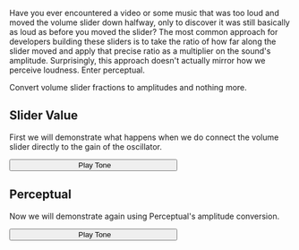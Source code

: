 Have you ever encountered a video or some music that was too loud and moved the volume slider down halfway, only to discover it was still basically as loud as before you moved the slider? The most common approach for developers building these sliders is to take the ratio of how far along the slider moved and apply that precise ratio as a multiplier on the sound's amplitude. Surprisingly, this approach doesn't actually mirror how we perceive loudness. Enter perceptual.

Convert volume slider fractions to amplitudes and nothing more.

## Slider Value
  First we will demonstrate what happens when we do connect the volume slider directly to the gain of the oscillator.

  <button style="width: 300px;" id="play-button-1"><i class="fa fa-play" style="margin-right: 5 px;padding-right: 5px;" id="icon-play-button-1"></i><span id="label-play-button-1">Play Tone</span></button>
  <div id="div-volume-1" hidden=true>
    <div style="width: 350px;">
      <i class="fa fa-volume-down" style="/*! height: 100%; */ font-size: 24px;"></i>
      <input type="range" style="vertical-align: top;margin-left: 5px;margin-right: 5px;width: 252px;" id="input-volume-1">
      <i class="fa fa-volume-up" style="font-size: 24px;"></i>
    </div>
    <div id="label-slider-1">Slider position: 50.000%</div>
    <div id="label-amplitude-1">Amplitude: 50.000%</div>
  </div>

## Perceptual
  Now we will demonstrate again using Perceptual's amplitude conversion.

  <button style="width: 300px;" id="play-button-2"><i class="fa fa-play" style="margin-right: 5 px;padding-right: 5px;" id="icon-play-button-2"></i><span id="label-play-button-2">Play Tone</span></button>
  <div id="div-volume-2" hidden=true>
    <div style="width: 350px;">
      <i class="fa fa-volume-down" style="/*! height: 100%; */ font-size: 24px;"></i>
      <input type="range" style="vertical-align: top;margin-left: 5px;margin-right: 5px;width: 252px;" id="input-volume-2">
      <i class="fa fa-volume-up" style="font-size: 24px;"></i>
    </div>
    <div id="label-slider-2">Slider position: 50.000%</div>
    <div id="label-amplitude-2">Amplitude: 50.000%</div>
  </div>
